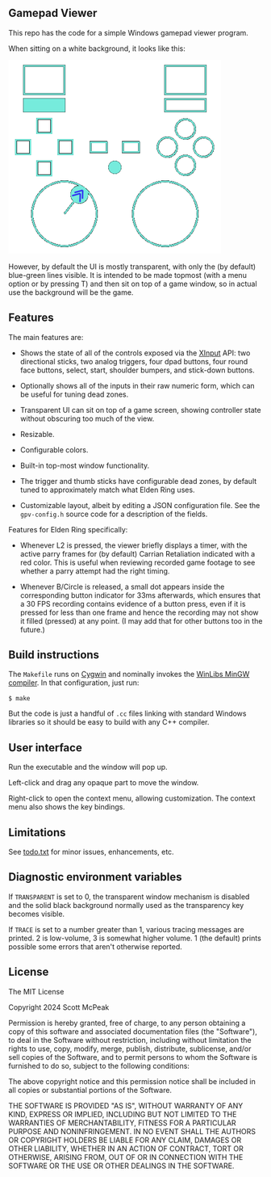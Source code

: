## Gamepad Viewer

This repo has the code for a simple Windows gamepad viewer program.

When sitting on a white background, it looks like this:

![Screenshot](doc/screenshot.png)

However, by default the UI is mostly transparent, with only the
(by default) blue-green lines visible.  It is intended to be made
topmost (with a menu option or by pressing T) and then sit on top of
a game window, so in actual use the background will be the game.


## Features

The main features are:

* Shows the state of all of the controls exposed via the
  [XInput](https://learn.microsoft.com/en-us/windows/win32/xinput/programming-guide)
  API: two directional sticks, two analog triggers, four dpad buttons,
  four round face buttons, select, start, shoulder bumpers, and
  stick-down buttons.

* Optionally shows all of the inputs in their raw numeric form, which
  can be useful for tuning dead zones.

* Transparent UI can sit on top of a game screen, showing controller
  state without obscuring too much of the view.

* Resizable.

* Configurable colors.

* Built-in top-most window functionality.

* The trigger and thumb sticks have configurable dead zones, by default
  tuned to approximately match what Elden Ring uses.

* Customizable layout, albeit by editing a JSON configuration file.  See
  the `gpv-config.h` source code for a description of the fields.

Features for Elden Ring specifically:

* Whenever L2 is pressed, the viewer briefly displays a timer, with the
  active parry frames for (by default) Carrian Retaliation indicated
  with a red color.  This is useful when reviewing recorded game footage
  to see whether a parry attempt had the right timing.

* Whenever B/Circle is released, a small dot appears inside the
  corresponding button indicator for 33ms afterwards, which ensures that
  a 30 FPS recording contains evidence of a button press, even if it is
  pressed for less than one frame and hence the recording may not show
  it filled (pressed) at any point.  (I may add that for other buttons
  too in the future.)


## Build instructions

The `Makefile` runs on
[Cygwin](https://www.cygwin.com/) and nominally invokes the
[WinLibs MinGW compiler](https://winlibs.com/).  In that configuration,
just run:

```
$ make
```

But the code is just a handful of `.cc` files linking with standard
Windows libraries so it should be easy to build with any C++ compiler.


## User interface

Run the executable and the window will pop up.

Left-click and drag any opaque part to move the window.

Right-click to open the context menu, allowing customization.  The
context menu also shows the key bindings.


## Limitations

See [todo.txt](todo.txt) for minor issues, enhancements, etc.


## Diagnostic environment variables

If `TRANSPARENT` is set to 0, the transparent window mechanism is
disabled and the solid black background normally used as the
transparency key becomes visible.

If `TRACE` is set to a number greater than 1, various tracing messages
are printed.  2 is low-volume, 3 is somewhat higher volume.  1 (the
default) prints possible some errors that aren't otherwise reported.


## License

The MIT License

Copyright 2024 Scott McPeak

Permission is hereby granted, free of charge, to any person obtaining a
copy of this software and associated documentation files (the
"Software"), to deal in the Software without restriction, including
without limitation the rights to use, copy, modify, merge, publish,
distribute, sublicense, and/or sell copies of the Software, and to
permit persons to whom the Software is furnished to do so, subject to
the following conditions:

The above copyright notice and this permission notice shall be included
in all copies or substantial portions of the Software.

THE SOFTWARE IS PROVIDED "AS IS", WITHOUT WARRANTY OF ANY KIND, EXPRESS
OR IMPLIED, INCLUDING BUT NOT LIMITED TO THE WARRANTIES OF
MERCHANTABILITY, FITNESS FOR A PARTICULAR PURPOSE AND NONINFRINGEMENT.
IN NO EVENT SHALL THE AUTHORS OR COPYRIGHT HOLDERS BE LIABLE FOR ANY
CLAIM, DAMAGES OR OTHER LIABILITY, WHETHER IN AN ACTION OF CONTRACT,
TORT OR OTHERWISE, ARISING FROM, OUT OF OR IN CONNECTION WITH THE
SOFTWARE OR THE USE OR OTHER DEALINGS IN THE SOFTWARE.
